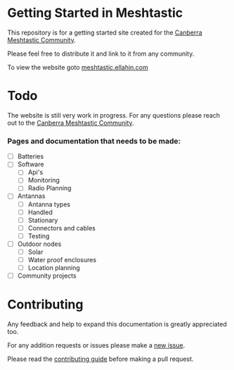 # Getting Started in Meshtastic
This repository is for a getting started site created for the [Canberra Meshtastic Community](https://discord.com/invite/4QgFsuaC3Z).

Please feel free to distribute it and link to it from any community.

To view the website goto [meshtastic.ellahin.com](https://meshtastic.ellahin.com/)

# Todo
The website is still very work in progress.
For any questions please reach out to the [Canberra Meshtastic Community](https://discord.com/invite/4QgFsuaC3Z).

### Pages and documentation that needs to be made:
- [ ] Batteries
- [ ] Software
    - [ ] Api's
    - [ ] Monitoring
    - [ ] Radio Planning
- [ ] Antannas
    - [ ] Antanna types
    - [ ] Handled
    - [ ] Stationary
    - [ ] Connectors and cables
    - [ ] Testing
- [ ] Outdoor nodes
    - [ ] Solar
    - [ ] Water proof enclosures 
    - [ ] Location planning
- [ ] Community projects

# Contributing
Any feedback and help to expand this documentation is greatly appreciated too.

For any addition requests or issues please make a [new issue](https://github.com/ellahin/meshtastic-getting-started/issues).

Please read the [contributing guide](https://github.com/ellahin/meshtastic-getting-started/blob/main/contributing.md) before making a pull request.